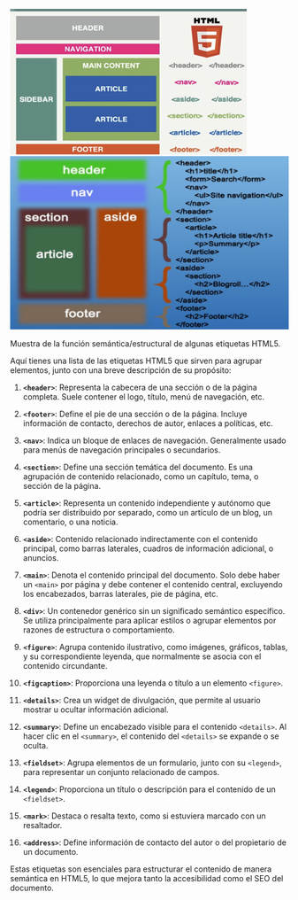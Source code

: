 ![Muestra de la función semántica/estructural de algunas etiquetas HTML5](image.png)
![alt text](image-2.png)

Muestra de la función semántica/estructural de algunas etiquetas HTML5.

Aquí tienes una lista de las etiquetas HTML5 que sirven para agrupar elementos, junto con una breve descripción de su propósito:

1. **`<header>`**: Representa la cabecera de una sección o de la página completa. Suele contener el logo, título, menú de navegación, etc.

2. **`<footer>`**: Define el pie de una sección o de la página. Incluye información de contacto, derechos de autor, enlaces a políticas, etc.

3. **`<nav>`**: Indica un bloque de enlaces de navegación. Generalmente usado para menús de navegación principales o secundarios.

4. **`<section>`**: Define una sección temática del documento. Es una agrupación de contenido relacionado, como un capítulo, tema, o sección de la página.

5. **`<article>`**: Representa un contenido independiente y autónomo que podría ser distribuido por separado, como un artículo de un blog, un comentario, o una noticia.

6. **`<aside>`**: Contenido relacionado indirectamente con el contenido principal, como barras laterales, cuadros de información adicional, o anuncios.

7. **`<main>`**: Denota el contenido principal del documento. Solo debe haber un `<main>` por página y debe contener el contenido central, excluyendo los encabezados, barras laterales, pie de página, etc.

8. **`<div>`**: Un contenedor genérico sin un significado semántico específico. Se utiliza principalmente para aplicar estilos o agrupar elementos por razones de estructura o comportamiento.

9. **`<figure>`**: Agrupa contenido ilustrativo, como imágenes, gráficos, tablas, y su correspondiente leyenda, que normalmente se asocia con el contenido circundante.

10. **`<figcaption>`**: Proporciona una leyenda o título a un elemento `<figure>`.

11. **`<details>`**: Crea un widget de divulgación, que permite al usuario mostrar u ocultar información adicional.

12. **`<summary>`**: Define un encabezado visible para el contenido `<details>`. Al hacer clic en el `<summary>`, el contenido del `<details>` se expande o se oculta.

13. **`<fieldset>`**: Agrupa elementos de un formulario, junto con su `<legend>`, para representar un conjunto relacionado de campos.

14. **`<legend>`**: Proporciona un título o descripción para el contenido de un `<fieldset>`.

15. **`<mark>`**: Destaca o resalta texto, como si estuviera marcado con un resaltador.

16. **`<address>`**: Define información de contacto del autor o del propietario de un documento.

Estas etiquetas son esenciales para estructurar el contenido de manera semántica en HTML5, lo que mejora tanto la accesibilidad como el SEO del documento.
